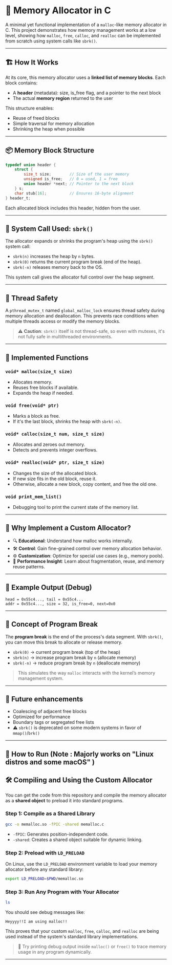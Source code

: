 # 🧠  Memory Allocator in C

A minimal yet functional implementation of a `malloc`-like memory allocator in C.
This project demonstrates how memory management works at a low level, showing how `malloc`, `free`, `calloc`, and `realloc` can be implemented from scratch using system calls like `sbrk()`.

---

## 🏗️ How It Works

At its core, this memory allocator uses a **linked list of memory blocks**. Each block contains:

- A **header** (metadata): size, is_free flag, and a pointer to the next block
- The actual **memory region** returned to the user

This structure enables:
- Reuse of freed blocks
- Simple traversal for memory allocation
- Shrinking the heap when possible

---

## 📦 Memory Block Structure

```c
typedef union header {
    struct {
        size_t size;        // Size of the user memory
        unsigned is_free;   // 0 = used, 1 = free
        union header *next; // Pointer to the next block
    } s;
    char stub[16];          // Ensures 16-byte alignment
} header_t;
```

Each allocated block includes this header, hidden from the user.

---

## 🔩 System Call Used: `sbrk()`

The allocator expands or shrinks the program's heap using the `sbrk()` system call:

- `sbrk(n)` increases the heap by `n` bytes.
- `sbrk(0)` returns the current program break (end of the heap).
- `sbrk(-n)` releases memory back to the OS.

This system call gives the allocator full control over the heap segment.

---

## 🔐 Thread Safety

A `pthread_mutex_t` named `global_malloc_lock` ensures thread safety during memory allocation and deallocation. This prevents race conditions when multiple threads access or modify the memory blocks.

> ⚠️ **Caution**: `sbrk()` itself is not thread-safe, so even with mutexes, it's not fully safe in multithreaded environments.

---

## 🧰 Implemented Functions

### `void* malloc(size_t size)`
- Allocates memory.
- Reuses free blocks if available.
- Expands the heap if needed.

### `void free(void* ptr)`
- Marks a block as free.
- If it's the last block, shrinks the heap with `sbrk(-n)`.

### `void* calloc(size_t num, size_t size)`
- Allocates and zeroes out memory.
- Detects and prevents integer overflows.

### `void* realloc(void* ptr, size_t size)`
- Changes the size of the allocated block.
- If new size fits in the old block, reuse it.
- Otherwise, allocate a new block, copy content, and free the old one.

### `void print_mem_list()`
- Debugging tool to print the current state of the memory list.

---

## 📌 Why Implement a Custom Allocator?

- 🔍 **Educational**: Understand how malloc works internally.
- 🛠️ **Control**: Gain fine-grained control over memory allocation behavior.
- ⚙️ **Customization**: Optimize for special use cases (e.g., memory pools).
- 🚀 **Performance Insight**: Learn about fragmentation, reuse, and memory reuse patterns.

---

## 🧪 Example Output (Debug)

```text
head = 0x55c4..., tail = 0x55c4...
addr = 0x55c4..., size = 32, is_free=0, next=0x0
```

---

## 🧠 Concept of Program Break

The **program break** is the end of the process's data segment. With `sbrk()`, you can move this break to allocate or release memory.

- `sbrk(0)` → current program break (top of the heap)
- `sbrk(n)` → increase program break by `n` (allocate memory)
- `sbrk(-n)` → reduce program break by `n` (deallocate memory)

> This simulates the way `malloc` interacts with the kernel’s memory management system.

---

## 🚧 Future enhancements

-  Coalescing of adjacent free blocks
-  Optimized for performance
-  Boundary tags or segregated free lists
- ⚠️ `sbrk()` is deprecated on some modern systems in favor of `mmap()`/`brk()`

---

## 🚀 How to Run (Note : Majorly works on "Linux distros and some macOS" ) 

## 🛠️ Compiling and Using the Custom Allocator

You can get the code from this repository and compile the memory allocator as a **shared object** to preload it into standard programs.

### Step 1: Compile as a Shared Library

```bash
gcc -o memalloc.so -fPIC -shared memalloc.c
```

- `-fPIC`: Generates position-independent code.
- `-shared`: Creates a shared object suitable for dynamic linking.

### Step 2: Preload with `LD_PRELOAD`

On Linux, use the `LD_PRELOAD` environment variable to load your memory allocator before any standard library:

```bash
export LD_PRELOAD=$PWD/memalloc.so
```

### Step 3: Run Any Program with Your Allocator

```bash
ls
```

You should see debug messages like:

```text
Heyyyy!!I am using malloc!!
```

This proves that your custom `malloc`, `free`, `calloc`, and `realloc` are being used instead of the system's standard library implementations.

> 🧪 Try printing debug output inside `malloc()` or `free()` to trace memory usage in any program dynamically.

---


